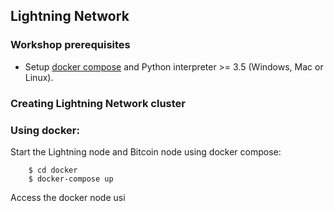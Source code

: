 ## Lightning Network

### Workshop prerequisites

* Setup [docker compose](https://docs.docker.com/compose/install/#install-compose) and Python interpreter >= 3.5 (Windows, Mac or Linux).

### Creating Lightning Network cluster

### Using docker:

Start the Lightning node and Bitcoin node using docker compose:

```
    $ cd docker
    $ docker-compose up

```

Access the docker node usi